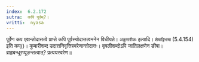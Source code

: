 ```yaml
---
index:  6.2.172
sutra:  कपि पूर्वम्?।
vritti:  nyasa
---
```


पूर्वेण कप एवान्तोदात्तत्वे प्राप्ते कपि पूर्वस्योदात्तत्वमनेन विधीयते। `अकुमारीकः` इत्यादि। `शेषाद्विभाषा` (5.4.154) इति कप्()। कुमारीशब्द उदात्तनिवृत्तिस्वरेणान्तोदात्तः। वृषलीशब्दोऽपि जातिलक्षणेन ङीषा। ब्राहृबन्धूरप्यूङन्तत्वात्? प्रत्ययस्वरेण॥
